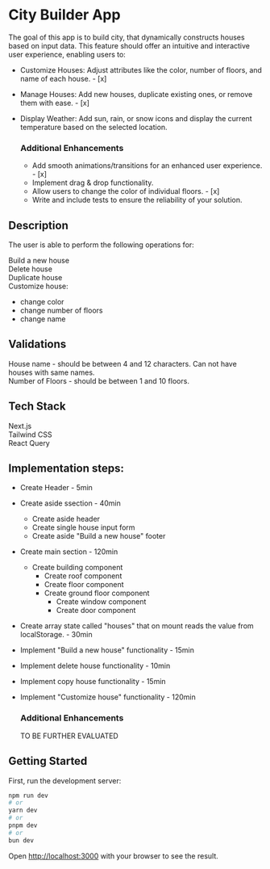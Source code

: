  # City Builder App

 The goal of this app is to build city, that dynamically constructs houses based on input data. This feature should offer an intuitive and interactive user experience, enabling users to:
* Customize Houses: Adjust attributes like the color, number of floors, and name of each house. - [x]
* Manage Houses: Add new houses, duplicate existing ones, or remove them with ease. - [x]
* Display Weather: Add sun, rain, or snow icons and display the current temperature based on the selected location.

  ### Additional Enhancements

  * Add smooth animations/transitions for an enhanced user experience. - [x]
  * Implement drag & drop functionality.
  * Allow users to change the color of individual floors. - [x]
  * Write and include tests to ensure the reliability of your solution.


## Description

The user is able to perform the following operations for:

Build a new house\
Delete house\
Duplicate house\
Customize house:
  - change color
  - change number of floors
  - change name


## Validations
 House name - should be between 4 and 12 characters. Can not have houses with same names.\
 Number of Floors - should be between 1 and 10 floors.

## Tech Stack
  Next.js\
  Tailwind CSS\
  React Query

## Implementation steps:
 * Create Header - 5min
 * Create aside ssection - 40min
   * Create aside header
   * Create single house input form
   * Create aside "Build a new house" footer
  * Create main section - 120min
    * Create building component
      * Create roof component
      * Create floor component
      * Create ground floor component
        * Create window component
        * Create door component
  * Create array state called "houses" that on mount reads the value from localStorage. - 30min
  * Implement "Build a new house" functionality - 15min
  * Implement delete house functionality - 10min
  * Implement copy house functionality - 15min
  * Implement "Customize house" functionality - 120min

    ### Additional Enhancements

    TO BE FURTHER EVALUATED
    

## Getting Started

First, run the development server:

```bash
npm run dev
# or
yarn dev
# or
pnpm dev
# or
bun dev
```

Open [http://localhost:3000](http://localhost:3000) with your browser to see the result.
